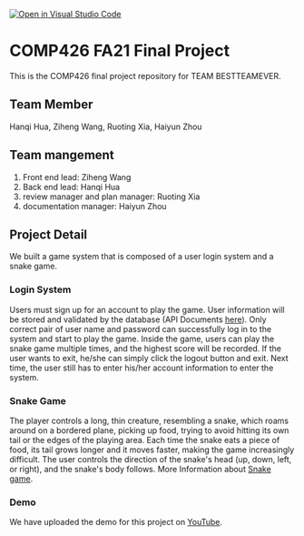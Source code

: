 [![Open in Visual Studio Code](https://classroom.github.com/assets/open-in-vscode-f059dc9a6f8d3a56e377f745f24479a46679e63a5d9fe6f495e02850cd0d8118.svg)](https://classroom.github.com/online_ide?assignment_repo_id=6440967&assignment_repo_type=AssignmentRepo)

# COMP426 FA21 Final Project 
This is the COMP426 final project repository for TEAM BESTTEAMEVER.

## Team Member
Hanqi Hua, Ziheng Wang, Ruoting Xia, Haiyun Zhou

## Team mangement
1. Front end lead: Ziheng Wang
2. Back end lead: Hanqi Hua
3. review manager and plan manager: Ruoting Xia
4. documentation manager: Haiyun Zhou

## Project Detail
We built a game system that is composed of a user login system and a snake game. 

### Login System 
Users must sign up for an account to play the game. User information will be stored and validated by the database (API Documents [here](https://github.com/huahanqi/a99-bestteamever/blob/main/docs/API_Documentation.txt)). Only correct pair of user name and password can successfully log in to the system and start to play the game. Inside the game, users can play the snake game multiple times, and the highest score will be recorded. If the user wants to exit, he/she can simply click the logout button and exit. Next time, the user still has to enter his/her account information to enter the system. 
### Snake Game
The player controls a long, thin creature, resembling a snake, which roams around on a bordered plane, picking up food, trying to avoid hitting its own tail or the edges of the playing area. Each time the snake eats a piece of food, its tail grows longer and it moves faster, making the game increasingly difficult. The user controls the direction of the snake's head (up, down, left, or right), and the snake's body follows. More Information about [Snake game](https://en.wikipedia.org/wiki/Snake_(video_game_genre)).
### Demo
We have uploaded the demo for this project on [YouTube](https://www.youtube.com/watch?v=i67EDUEz074). 

